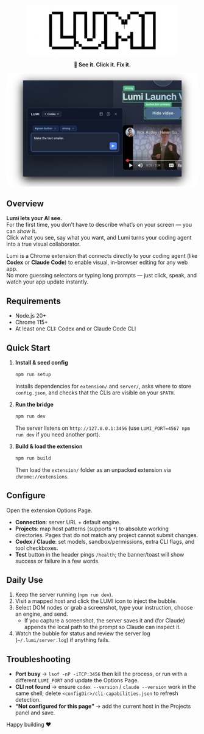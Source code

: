 <p align="center">
  <img src="assets/LUMI.png" alt="LUMI" width="400" />
</p>
<p align="center">
  <strong>👀 See it. Click it. Fix it.</strong>
</p>
<p align="center">
  <img src="assets/lumi_screenshot.png" alt="LUMI in Action" width="700" />
</p>

## Overview

**Lumi lets your AI see.**  
For the first time, you don’t have to describe what’s on your screen — you can *show* it.  
Click what you see, say what you want, and Lumi turns your coding agent into a true visual collaborator.

Lumi is a Chrome extension that connects directly to your coding agent (like **Codex** or **Claude Code**) to enable visual, in-browser editing for any web app.  
No more guessing selectors or typing long prompts — just click, speak, and watch your app update instantly.



## Requirements
- Node.js 20+
- Chrome 115+
- At least one CLI: Codex and or Claude Code CLI

## Quick Start
1. **Install & seed config**
   ```bash
   npm run setup
   ```
   Installs dependencies for `extension/` and `server/`, asks where to store `config.json`, and checks that the CLIs are visible on your `$PATH`.

2. **Run the bridge**
   ```bash
   npm run dev
   ```
   The server listens on `http://127.0.0.1:3456` (use `LUMI_PORT=4567 npm run dev` if you need another port).

3. **Build & load the extension**
   ```bash
   npm run build
   ```
   Then load the `extension/` folder as an unpacked extension via `chrome://extensions`.

## Configure
Open the extension Options Page. 

- **Connection**: server URL + default engine.
- **Projects**: map host patterns (supports `*`) to absolute working directories. Pages that do not match any project cannot submit changes.
- **Codex / Claude**: set models, sandbox/permissions, extra CLI flags, and tool checkboxes.
- **Test** button in the header pings `/health`; the banner/toast will show success or failure in a few words.

## Daily Use
1. Keep the server running (`npm run dev`).
2. Visit a mapped host and click the LUMI icon to inject the bubble.
3. Select DOM nodes or grab a screenshot, type your instruction, choose an engine, and send.
   - If you capture a screenshot, the server saves it and (for Claude) appends the local path to the prompt so Claude can inspect it.
4. Watch the bubble for status and review the server log (`~/.lumi/server.log`) if anything fails.

## Troubleshooting
- **Port busy** → `lsof -nP -iTCP:3456` then kill the process, or run with a different `LUMI_PORT` and update the Options Page.
- **CLI not found** → ensure `codex --version` / `claude --version` work in the same shell; delete `<configDir>/cli-capabilities.json` to refresh detection.
- **“Not configured for this page”** → add the current host in the Projects panel and save.

Happy building ❤️
